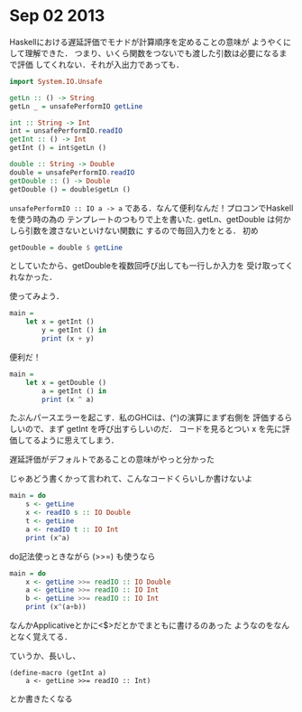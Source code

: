 # Sep 02 2013

Haskellにおける遅延評価でモナドが計算順序を定めることの意味が
ようやくにして理解できた．
つまり、いくら関数をつないでも渡した引数は必要になるまで評価
してくれない．それが入出力であっても．

```haskell
import System.IO.Unsafe

getLn :: () -> String
getLn _ = unsafePerformIO getLine

int :: String -> Int
int = unsafePerformIO.readIO
getInt :: () -> Int
getInt () = int$getLn ()

double :: String -> Double
double = unsafePerformIO.readIO
getDouble :: () -> Double
getDouble () = double$getLn ()
```

`unsafePerformIO :: IO a -> a`
である．なんて便利なんだ！プロコンでHaskellを使う時の為の
テンプレートのつもりで上を書いた.
getLn、getDouble は何かしら引数を渡さないといけない関数に
するので毎回入力をとる．
初め

```haskell
getDouble = double $ getLine
```

としていたから、getDoubleを複数回呼び出しても一行しか入力を
受け取ってくれなかった．

使ってみよう．

```haskell
main =
    let x = getInt ()
        y = getInt () in
        print (x + y)
```

便利だ！

```haskell
main =
    let x = getDouble ()
        a = getInt () in
        print (x ^ a)
```

たぶんパースエラーを起こす．私のGHCiは、(^)の演算にまず右側を
評価するらしいので、まず getInt を呼び出すらしいのだ．
コードを見るとつい x を先に評価してるように思えてしまう．

遅延評価がデフォルトであることの意味がやっと分かった

じゃあどう書くかって言われて、こんなコードくらいしか書けないよ

```haskell
main = do
    s <- getLine
    x <- readIO s :: IO Double
    t <- getLine
    a <- readIO t :: IO Int
    print (x^a)
```

do記法使っときながら (>>=) も使うなら

```haskell
main = do
    x <- getLine >>= readIO :: IO Double
    a <- getLine >>= readIO :: IO Int
    b <- getLine >>= readIO :: IO Int
    print (x^(a+b))
```

なんかApplicativeとかに<$>だとかでまともに書けるのあった
ようなのをなんとなく覚えてる．

ていうか、長いし、
```
(define-macro (getInt a)
    a <- getLine >>= readIO :: Int)
```
とか書きたくなる

